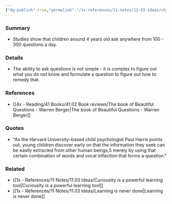 ```yaml
---
{"dg-publish":true,"permalink":"/1x-references/11-notes/11-03-ideas/children-ask-300-questions-a-day/","title":"Children ask 300 questions a day","dgShowBacklinks":false}
---
```



### Summary
- Studies show that children around 4 years old ask anywhere from 100 - 300 questions a day.

### Details
- The ability to ask questions is not simple - it is complex to figure out what you do not know and formulate a question to figure out how to remedy that.

### References
- [[4x - Reading/41 Books/41.02 Book reviews/The book of Beautiful Questions - Warren Berger\|The book of Beautiful Questions - Warren Berger]]

### Quotes
- "As the Harvard University–based child psychologist Paul Harris points out, young children discover early on that the information they seek can be easily extracted from other human beings,5 merely by using that certain combination of words and vocal inflection that forms a question."

### Related
- [[1x - References/11 Notes/11.03 Ideas/Curiousity is a powerful learning tool\|Curiousity is a powerful learning tool]]
- [[1x - References/11 Notes/11.03 Ideas/Learning is never done\|Learning is never done]]